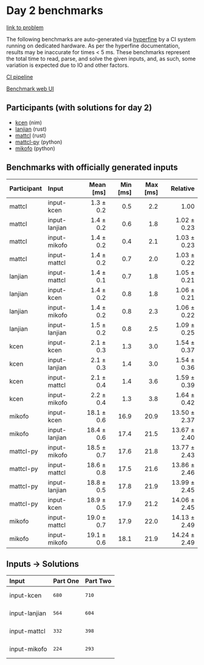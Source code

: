 # Day 2 benchmarks

[link to problem](https://adventofcode.com/2024/day/2)

The following benchmarks are auto-generated via
[hyperfine](https://github.com/sharkdp/hyperfine) by a CI system running on
dedicated hardware. As per the hyperfine documentation, results may be
inaccurate for times < 5 ms. These benchmarks represent the total time to read,
parse, and solve the given inputs, and, as such, some variation is expected due
to IO and other factors.

[CI pipeline](http://ci.papercode.net:8080/teams/main/pipelines/aoc2024)

[Benchmark web UI](https://aoc.ancalagon.black)


## Participants (with solutions for day 2)

- [kcen](https://github.com/kcen/aoc2024) (nim)
- [lanjian](https://github.com/lanjian/aoc-2024) (rust)
- [mattcl](https://github.com/mattcl/aoc2024) (rust)
- [mattcl-py](https://github.com/mattcl/aoc2024-py) (python)
- [mikofo](https://github.com/mikofo/aoc2024) (python)


## Benchmarks with officially generated inputs

| Participant | Input | Mean [ms] | Min [ms] | Max [ms] | Relative |
|:---|:---|---:|---:|---:|---:|
| mattcl | input-kcen | 1.3 ± 0.2 | 0.5 | 2.2 | 1.00 |
| mattcl | input-lanjian | 1.4 ± 0.2 | 0.6 | 1.8 | 1.02 ± 0.23 |
| mattcl | input-mikofo | 1.4 ± 0.2 | 0.4 | 2.1 | 1.03 ± 0.23 |
| mattcl | input-mattcl | 1.4 ± 0.2 | 0.7 | 2.0 | 1.03 ± 0.22 |
| lanjian | input-mattcl | 1.4 ± 0.1 | 0.7 | 1.8 | 1.05 ± 0.21 |
| lanjian | input-kcen | 1.4 ± 0.2 | 0.8 | 1.8 | 1.06 ± 0.21 |
| lanjian | input-mikofo | 1.4 ± 0.2 | 0.8 | 2.3 | 1.06 ± 0.22 |
| lanjian | input-lanjian | 1.5 ± 0.2 | 0.8 | 2.5 | 1.09 ± 0.25 |
| kcen | input-kcen | 2.1 ± 0.3 | 1.3 | 3.0 | 1.54 ± 0.37 |
| kcen | input-lanjian | 2.1 ± 0.3 | 1.4 | 3.0 | 1.54 ± 0.36 |
| kcen | input-mattcl | 2.1 ± 0.4 | 1.4 | 3.6 | 1.59 ± 0.39 |
| kcen | input-mikofo | 2.2 ± 0.4 | 1.3 | 3.8 | 1.64 ± 0.42 |
| mikofo | input-kcen | 18.1 ± 0.6 | 16.9 | 20.9 | 13.50 ± 2.37 |
| mikofo | input-lanjian | 18.4 ± 0.6 | 17.4 | 21.5 | 13.67 ± 2.40 |
| mattcl-py | input-mikofo | 18.5 ± 0.7 | 17.6 | 21.8 | 13.77 ± 2.43 |
| mattcl-py | input-mattcl | 18.6 ± 0.8 | 17.5 | 21.6 | 13.86 ± 2.46 |
| mattcl-py | input-lanjian | 18.8 ± 0.5 | 17.8 | 21.9 | 13.99 ± 2.45 |
| mattcl-py | input-kcen | 18.9 ± 0.5 | 17.9 | 21.2 | 14.06 ± 2.45 |
| mikofo | input-mattcl | 19.0 ± 0.7 | 17.9 | 22.0 | 14.13 ± 2.49 |
| mikofo | input-mikofo | 19.1 ± 0.6 | 18.1 | 21.9 | 14.24 ± 2.49 |


## Inputs -> Solutions

| Input | Part One | Part Two |
|:---|:---|:---|
|input-kcen|<pre>680</pre>|<pre>710</pre>|
|input-lanjian|<pre>564</pre>|<pre>604</pre>|
|input-mattcl|<pre>332</pre>|<pre>398</pre>|
|input-mikofo|<pre>224</pre>|<pre>293</pre>|